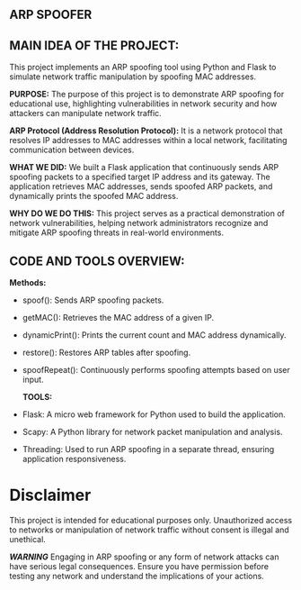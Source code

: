 ARP SPOOFER
----------------------------------------------------------------------------------------------------------------------------

MAIN IDEA OF THE PROJECT:
-------------------------
This project implements an ARP spoofing tool using Python and Flask to simulate network traffic manipulation by spoofing MAC addresses.

**PURPOSE:**
The purpose of this project is to demonstrate ARP spoofing for educational use, highlighting vulnerabilities in network security and how attackers can manipulate network traffic.

**ARP Protocol (Address Resolution Protocol):**
It is a network protocol that resolves IP addresses to MAC addresses within a local network, facilitating communication between devices.

**WHAT WE DID:**
We built a Flask application that continuously sends ARP spoofing packets to a specified target IP address and its gateway. The application retrieves MAC addresses, sends spoofed ARP packets, and dynamically prints the spoofed MAC address.

**WHY DO WE DO THIS:**
This project serves as a practical demonstration of network vulnerabilities, helping network administrators recognize and mitigate ARP spoofing threats in real-world environments.



CODE AND TOOLS OVERVIEW:
------------------------
  **Methods:**
- spoof(): Sends ARP spoofing packets.
- getMAC(): Retrieves the MAC address of a given IP.
- dynamicPrint(): Prints the current count and MAC address dynamically.
- restore(): Restores ARP tables after spoofing.
- spoofRepeat(): Continuously performs spoofing attempts based on user input.

  **TOOLS:**
- Flask: A micro web framework for Python used to build the application.
- Scapy: A Python library for network packet manipulation and analysis.
- Threading: Used to run ARP spoofing in a separate thread, ensuring application responsiveness.

# Disclaimer
This project is intended for educational purposes only. Unauthorized access to networks or manipulation of network traffic without consent is illegal and unethical.

***WARNING***
Engaging in ARP spoofing or any form of network attacks can have serious legal consequences. Ensure you have permission before testing any network and understand the implications of your actions.
      
